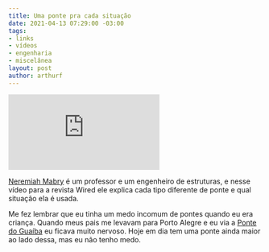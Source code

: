 ```yaml
---
title: Uma ponte pra cada situação
date: 2021-04-13 07:29:00 -03:00
tags:
- links
- vídeos
- engenharia
- miscelânea
layout: post
author: arthurf
---
```


<iframe class="full-width" src="https://www.youtube-nocookie.com/embed/1bUnFjMOrPs" title="Reprodutor de vídeos do YouTube" frameborder="0" allow="accelerometer; autoplay; clipboard-write; encrypted-media; gyroscope; picture-in-picture" allowfullscreen></iframe>

[Neremiah Mabry](https://www.nehemiahmabry.com/) é um professor e um engenheiro de estruturas, e nesse vídeo para a revista Wired ele explica cada tipo diferente de ponte e qual situação ela é usada.

Me fez lembrar que eu tinha um medo incomum de pontes quando eu era criança. Quando meus pais me levavam para Porto Alegre e eu via a [Ponte do Guaíba](https://pt.wikipedia.org/wiki/Ponte_do_Gua%C3%ADba) eu ficava muito nervoso. Hoje em dia tem uma ponte ainda maior ao lado dessa, mas eu não tenho medo.
